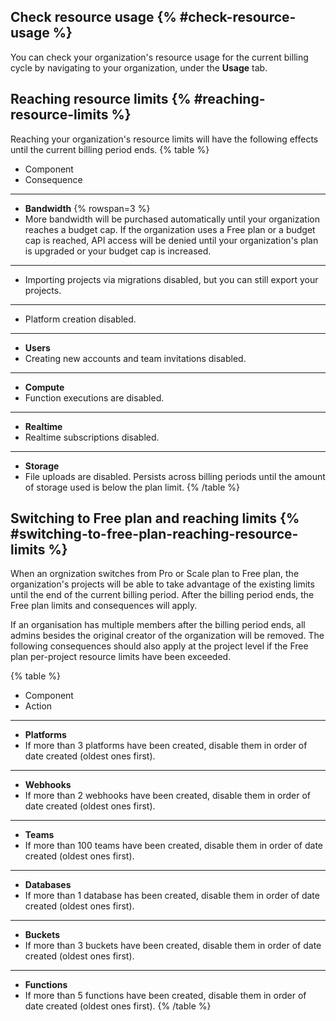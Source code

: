 ## Check resource usage {% #check-resource-usage %}

You can check your organization's resource usage for the current billing cycle by navigating to your organization, under the **Usage** tab.

## Reaching resource limits {% #reaching-resource-limits %}

Reaching your organization's resource limits will have the following effects until the current billing period ends.
{% table %}

- Component
- Consequence

---

- **Bandwidth** {% rowspan=3 %}
- More bandwidth will be purchased automatically until your organization reaches a budget cap. If the organization uses a Free plan or a budget cap is reached, API access will be denied until your organization's plan is upgraded or your budget cap is increased.

---

- Importing projects via migrations disabled, but you can still export your projects.

---

- Platform creation disabled.

---

- **Users**
- Creating new accounts and team invitations disabled.

---

- **Compute**
- Function executions are disabled.

---

- **Realtime**
- Realtime subscriptions disabled.

---

- **Storage**
- File uploads are disabled. Persists across billing periods until the amount of storage used is below the plan limit.
  {% /table %}

## Switching to Free plan and reaching limits {% #switching-to-free-plan-reaching-resource-limits %}

When an orgnization switches from Pro or Scale plan to Free plan, the organization's projects will be able to take advantage of the existing limits until the end of the current billing period.
After the billing period ends, the Free plan limits and consequences will apply.

If an organisation has multiple members after the billing period ends, all admins besides the original creator of the organization will be removed.
The following consequences should also apply at the project level if the Free plan per-project resource limits have been exceeded.

{% table %}

- Component
- Action

---

- **Platforms**
- If more than 3 platforms have been created, disable them in order of date created (oldest ones first).

---

- **Webhooks**
- If more than 2 webhooks have been created, disable them in order of date created (oldest ones first).

---

- **Teams**
- If more than 100 teams have been created, disable them in order of date created (oldest ones first).

---

- **Databases**
- If more than 1 database has been created, disable them in order of date created (oldest ones first).

---

- **Buckets**
- If more than 3 buckets have been created, disable them in order of date created (oldest ones first).

---

- **Functions**
- If more than 5 functions have been created, disable them in order of date created (oldest ones first).
  {% /table %}
